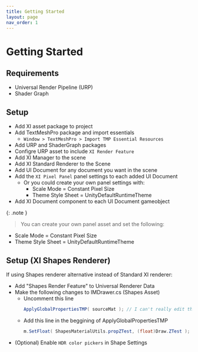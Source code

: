 ```yaml
---
title: Getting Started
layout: page
nav_order: 1
---
```


# Getting Started

## Requirements
- Universal Render Pipeline (URP)
- Shader Graph

## Setup
- Add XI asset package to project
- Add TextMeshPro package and import essentials
  - `Window > TextMeshPro > Import TMP Essential Resources`
- Add URP and ShaderGraph packages
- Configre URP asset to include `XI Render Feature`
- Add XI Manager to the scene
- Add XI Standard Renderer to the Scene
- Add UI Document for any document you want in the scene
- Add the `XI Pixel Panel` panel settings to each added UI Document
  - Or you could create your own panel settings with:
    - Scale Mode = Constant Pixel Size
    - Theme Style Sheet = UnityDefaultRuntimeTheme
- Add XI Document component to each UI Document gameobject

{: .note }
> You can create your own panel asset and set the following:
  - Scale Mode = Constant Pixel Size
  - Theme Style Sheet = UnityDefaultRuntimeTheme

## Setup (XI Shapes Renderer)

If using Shapes renderer alternative instead of Standard XI renderer:
- Add "Shapes Render Feature" to Universal Renderer Data
- Make the following changes to IMDrawer.cs (Shapes Asset)
  - Uncomment this line
    ```cs
    ApplyGlobalPropertiesTMP( sourceMat ); // I can't really edit this because *groans*
    ```
  - Add this line in the beggining of ApplyGlobalPropertiesTMP
    ```cs
    m.SetFloat( ShapesMaterialUtils.propZTest, (float)Draw.ZTest );
    ```
- (Optional) Enable `HDR color pickers` in Shape Settings
